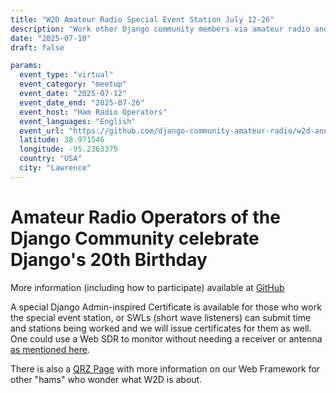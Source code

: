 ```yaml
---
title: "W2D Amateur Radio Special Event Station July 12-26"
description: "Work other Django community members via amateur radio and celebrate Django's 20th Birthday"
date: "2025-07-10"
draft: false

params:
  event_type: "virtual"
  event_category: "meetup"
  event_date: "2025-07-12"
  event_date_end: "2025-07-26"
  event_host: "Ham Radio Operators"
  event_languages: "English"
  event_url: "https://github.com/django-community-amateur-radio/w2d-announcement/blob/main/README.md"
  latitude: 38.971546
  longitude: -95.2363375
  country: "USA"
  city: "Lawrence"
---
```


# Amateur Radio Operators of the Django Community celebrate Django's 20th Birthday

More information (including how to participate) available at [GitHub](https://github.com/django-community-amateur-radio/w2d-announcement/blob/main/README.md)

A special Django Admin-inspired Certificate is available for those who work the special event station, or SWLs (short wave listeners) can submit time and stations being worked and we will issue certificates for them as well. One could use a Web SDR to monitor without needing a receiver or antenna [as mentioned here](https://wsjtx.groups.io/g/main/topic/websdr_for_wsjtx/79502964).

There is also a [QRZ Page](https://www.qrz.com/db/W2D) with more information on our Web Framework for other "hams" who wonder what W2D is about.
